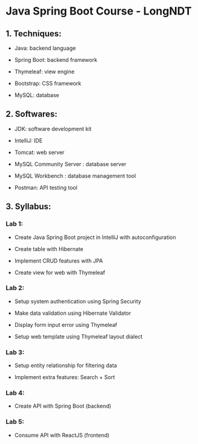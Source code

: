 # Java Spring Boot Course - LongNDT

## 1. Techniques:
- Java: backend language

- Spring Boot: backend framework

- Thymeleaf: view engine

- Bootstrap: CSS framework

- MySQL: database
## 2. Softwares:
- JDK: software development kit

- IntelliJ: IDE

- Tomcat: web server

- MySQL Community Server : database server

- MySQL Workbench : database management tool

- Postman: API testing tool

## 3. Syllabus:
### Lab 1:  
- Create Java Spring Boot project in IntelliJ with autoconfiguration

- Create table with Hibernate

- Implement CRUD features with JPA

- Create view for web with Thymeleaf
### Lab 2:  
- Setup system authentication using Spring Security

- Make data validation using Hibernate Validator 

- Display form input error using Thymeleaf

- Setup web template using Thymeleaf layout dialect
### Lab 3:  
- Setup entity relationship for filtering data

- Implement extra features: Search + Sort
### Lab 4:  
- Create API with Spring Boot (backend)
 
### Lab 5:  
- Consume API with ReactJS (frontend)